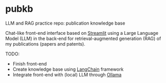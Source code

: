 # pubkb
LLM and RAG practice repo: publication knowledge base

Chat-like front-end interface based on [Streamlit](https://streamlit.io/) using a Large Language Model (LLM) in the back-end for retrieval-augmented generation (RAG) of my publications (papers and patents).

TODO:
- Finish front-end
- Create knowledge base using [LangChain](https://www.langchain.com/) framework
- Integrate front-end with (local) LLM through [Ollama](https://ollama.com/)